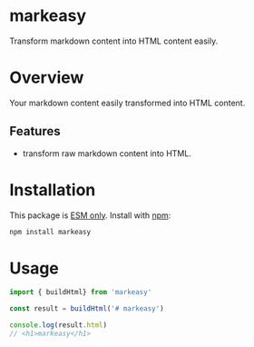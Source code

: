 # markeasy

Transform markdown content into HTML content easily.

# Overview

Your markdown content easily transformed into HTML content.

## Features
- transform raw markdown content into HTML.

# Installation
This package is [ESM only](https://gist.github.com/sindresorhus/a39789f98801d908bbc7ff3ecc99d99c). Install with [npm](https://npmjs.com/):
```bash
npm install markeasy
```

# Usage
```javascript
import { buildHtml} from 'markeasy'

const result = buildHtml('# markeasy')

console.log(result.html)
// <h1>markeasy</h1>
```
